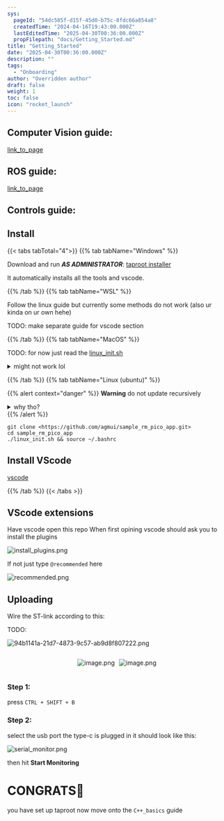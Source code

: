```yaml
---
sys:
  pageId: "54dc585f-d15f-45d0-b75c-8fdc66a854a8"
  createdTime: "2024-04-16T19:43:00.000Z"
  lastEditedTime: "2025-04-30T00:36:00.000Z"
  propFilepath: "docs/Getting_Started.md"
title: "Getting_Started"
date: "2025-04-30T00:36:00.000Z"
description: ""
tags:
  - "Onboarding"
author: "Overridden author"
draft: false
weight: 1
toc: false
icon: "rocket_launch"
---
```


## Computer Vision guide:

[link_to_page](86d45bc0-388b-4d26-8848-44f255f73d0e)

## ROS guide:

[link_to_page](3c76c1de-ec8f-46d6-8b0a-294005edc2d5)

## Controls guide:

## Install

{{< tabs tabTotal="4">}}
{{% tab tabName="Windows" %}}

Download and run _**AS ADMINISTRATOR**_: [taproot installer](https://github.com/Thornbots/TeachingFreshies/releases/tag/1.0)

It automatically installs all the tools and vscode.

{{% /tab %}}
{{% tab tabName="WSL" %}}

Follow the linux guide but currently some methods do not work (also ur kinda on ur own hehe)

TODO: make separate guide for vscode section

{{% /tab %}}
{{% tab tabName="MacOS" %}}

TODO: for now just read the [linux_init.sh](https://github.com/agmui/sample_rm_pico_app/blob/main/linux_init.sh)

<details>
<summary>might not work lol</summary>

`brew install libusb pkg-config`

Next install: [vscode](https://code.visualstudio.com/Download)

</details>

{{% /tab %}}
{{% tab tabName="Linux (ubuntu)" %}}

{{% alert context="danger" %}}
**Warning** do not update recursively
<details>
<summary>why tho?</summary>
There are some submodules that may go on for a while (like tinyusb) and I highly
recommend you don't need to get them.
If you want to see what submodules I update just look in `linux_init.sh`
</details>
{{% /alert %}}

```shell
git clone <https://github.com/agmui/sample_rm_pico_app.git>
cd sample_rm_pico_app
./linux_init.sh && source ~/.bashrc
```

## Install VScode

[vscode](https://code.visualstudio.com/Download)

{{% /tab %}}
{{< /tabs >}}

## VScode extensions

Have vscode open this repo
When first opining vscode should ask you to install the plugins

![install_plugins.png](https://prod-files-secure.s3.us-west-2.amazonaws.com/d518164a-d88e-44d1-a4ee-3adb3bd8bce0/89bd30f0-1825-4e77-867b-0a41ce370880/install_plugins.png?X-Amz-Algorithm=AWS4-HMAC-SHA256&X-Amz-Content-Sha256=UNSIGNED-PAYLOAD&X-Amz-Credential=ASIAZI2LB4664AFLYFA3%2F20250816%2Fus-west-2%2Fs3%2Faws4_request&X-Amz-Date=20250816T033900Z&X-Amz-Expires=3600&X-Amz-Security-Token=IQoJb3JpZ2luX2VjECMaCXVzLXdlc3QtMiJHMEUCIQCjJmTHn1SHSBigD4I%2F5%2FeHKxuvOgFyNM3mKWXoBvgV%2BwIgRt3ilLb%2BL6jkOEJZ9xC7XTgaMgJOhyZWm8p89Th4RhQq%2FwMIbBAAGgw2Mzc0MjMxODM4MDUiDNJEoDq2KukpEay3uCrcAzS%2F6ft7n6NG2MY4bHbJW3j7jzhEOdKT1iTnYevNUEOGO5HlBayBcbE%2FXz9uWr4lGj6aQZv2M4GXmalIxsmIpLhrLhjn9VWfoAB8DFsUgPqVgLuZGFXAFyn8R1KIim4QN3GKymEOcXsVQWeg%2FWhJMn8NIO%2FbNJHvqWcLim0rDiuc0JipeBsWmahkKAG64sdSRX9OsInRsgnixWZjZBR1XNL7UPmsb10gQdePFneyytrsl4ZBIfyuyGkCtqKilmTn01u52O0FpRKebGfwxEfRsc0cePL%2BoOXbuxrHOdoDFSU%2BonvqfXSzUomU67pyfjHVE7nWFSkjAtBb77a1YablrzCTWY8rFWbVicYOA%2B8ZilkvXjG8g3zCjSBOgByR8Uh%2BzsDCLVPs9uRONRSz22JR0J7en6JUO%2B1sEB5ETPY7m3u4X1tIEYXgPhcKjsXet27n8MY1pKfkcJ5b%2FJiJaSdLZ%2B3FqMOuoT1YhGz4T8aa2pCZFp1VoJIkNOXLQVzttb6iW%2F5kuNJcJGa6w2%2FuLEPLLdipFRDpHdo2VzHlvG8%2BsHwIoOER7uGr4f5cQXXrlQDGyJmrxfj931jqFO6Kz0qSF9l%2FcULy28MK5hrV1BA77gxHtlsjD99TpkRcbHKiMLrk%2F8QGOqUBKkcQqMqX%2FdUlTJ7IuwAV2T%2FvPw%2FmvO%2B5327YGVWY4beOcwOTAppLF7DIR%2FuSWc4O%2BFGILRCUXuZ6DEJDTtRkq%2FEgsIx7caAwbL7UBRDn5ddkSxkCvar%2FRL7wfjxUbvlE9pPWFO%2FBP740B8qklmkF9SiFRU8B%2FW1%2F%2FFqsQgY4TUW3BJWIPhrx491ARy2P6tyqJS0BsIkX2FqSo34JIXCAxS4i8wsd&X-Amz-Signature=e609c4d69d783e82ee5f0113ef95220a23b6dbcfcb4a4f73e4756ab1612cad24&X-Amz-SignedHeaders=host&x-amz-checksum-mode=ENABLED&x-id=GetObject)

If not just type `@recommended` here  

![recommended.png](https://prod-files-secure.s3.us-west-2.amazonaws.com/d518164a-d88e-44d1-a4ee-3adb3bd8bce0/61e661e9-5d85-4dfc-be0d-8d2097a5e793/recommended.png?X-Amz-Algorithm=AWS4-HMAC-SHA256&X-Amz-Content-Sha256=UNSIGNED-PAYLOAD&X-Amz-Credential=ASIAZI2LB4664AFLYFA3%2F20250816%2Fus-west-2%2Fs3%2Faws4_request&X-Amz-Date=20250816T033900Z&X-Amz-Expires=3600&X-Amz-Security-Token=IQoJb3JpZ2luX2VjECMaCXVzLXdlc3QtMiJHMEUCIQCjJmTHn1SHSBigD4I%2F5%2FeHKxuvOgFyNM3mKWXoBvgV%2BwIgRt3ilLb%2BL6jkOEJZ9xC7XTgaMgJOhyZWm8p89Th4RhQq%2FwMIbBAAGgw2Mzc0MjMxODM4MDUiDNJEoDq2KukpEay3uCrcAzS%2F6ft7n6NG2MY4bHbJW3j7jzhEOdKT1iTnYevNUEOGO5HlBayBcbE%2FXz9uWr4lGj6aQZv2M4GXmalIxsmIpLhrLhjn9VWfoAB8DFsUgPqVgLuZGFXAFyn8R1KIim4QN3GKymEOcXsVQWeg%2FWhJMn8NIO%2FbNJHvqWcLim0rDiuc0JipeBsWmahkKAG64sdSRX9OsInRsgnixWZjZBR1XNL7UPmsb10gQdePFneyytrsl4ZBIfyuyGkCtqKilmTn01u52O0FpRKebGfwxEfRsc0cePL%2BoOXbuxrHOdoDFSU%2BonvqfXSzUomU67pyfjHVE7nWFSkjAtBb77a1YablrzCTWY8rFWbVicYOA%2B8ZilkvXjG8g3zCjSBOgByR8Uh%2BzsDCLVPs9uRONRSz22JR0J7en6JUO%2B1sEB5ETPY7m3u4X1tIEYXgPhcKjsXet27n8MY1pKfkcJ5b%2FJiJaSdLZ%2B3FqMOuoT1YhGz4T8aa2pCZFp1VoJIkNOXLQVzttb6iW%2F5kuNJcJGa6w2%2FuLEPLLdipFRDpHdo2VzHlvG8%2BsHwIoOER7uGr4f5cQXXrlQDGyJmrxfj931jqFO6Kz0qSF9l%2FcULy28MK5hrV1BA77gxHtlsjD99TpkRcbHKiMLrk%2F8QGOqUBKkcQqMqX%2FdUlTJ7IuwAV2T%2FvPw%2FmvO%2B5327YGVWY4beOcwOTAppLF7DIR%2FuSWc4O%2BFGILRCUXuZ6DEJDTtRkq%2FEgsIx7caAwbL7UBRDn5ddkSxkCvar%2FRL7wfjxUbvlE9pPWFO%2FBP740B8qklmkF9SiFRU8B%2FW1%2F%2FFqsQgY4TUW3BJWIPhrx491ARy2P6tyqJS0BsIkX2FqSo34JIXCAxS4i8wsd&X-Amz-Signature=24f148844155a1deea8e042855f13ec40a4a3b1dec9f400f760e2f35a8450e67&X-Amz-SignedHeaders=host&x-amz-checksum-mode=ENABLED&x-id=GetObject)

## Uploading

Wire the ST-link according to this:

TODO:

![94b1141a-21d7-4873-9c57-ab9d8f807222.png](https://prod-files-secure.s3.us-west-2.amazonaws.com/d518164a-d88e-44d1-a4ee-3adb3bd8bce0/e5fad17d-ab82-4300-9f4c-505ab4b1202c/94b1141a-21d7-4873-9c57-ab9d8f807222.png?X-Amz-Algorithm=AWS4-HMAC-SHA256&X-Amz-Content-Sha256=UNSIGNED-PAYLOAD&X-Amz-Credential=ASIAZI2LB4664AFLYFA3%2F20250816%2Fus-west-2%2Fs3%2Faws4_request&X-Amz-Date=20250816T033900Z&X-Amz-Expires=3600&X-Amz-Security-Token=IQoJb3JpZ2luX2VjECMaCXVzLXdlc3QtMiJHMEUCIQCjJmTHn1SHSBigD4I%2F5%2FeHKxuvOgFyNM3mKWXoBvgV%2BwIgRt3ilLb%2BL6jkOEJZ9xC7XTgaMgJOhyZWm8p89Th4RhQq%2FwMIbBAAGgw2Mzc0MjMxODM4MDUiDNJEoDq2KukpEay3uCrcAzS%2F6ft7n6NG2MY4bHbJW3j7jzhEOdKT1iTnYevNUEOGO5HlBayBcbE%2FXz9uWr4lGj6aQZv2M4GXmalIxsmIpLhrLhjn9VWfoAB8DFsUgPqVgLuZGFXAFyn8R1KIim4QN3GKymEOcXsVQWeg%2FWhJMn8NIO%2FbNJHvqWcLim0rDiuc0JipeBsWmahkKAG64sdSRX9OsInRsgnixWZjZBR1XNL7UPmsb10gQdePFneyytrsl4ZBIfyuyGkCtqKilmTn01u52O0FpRKebGfwxEfRsc0cePL%2BoOXbuxrHOdoDFSU%2BonvqfXSzUomU67pyfjHVE7nWFSkjAtBb77a1YablrzCTWY8rFWbVicYOA%2B8ZilkvXjG8g3zCjSBOgByR8Uh%2BzsDCLVPs9uRONRSz22JR0J7en6JUO%2B1sEB5ETPY7m3u4X1tIEYXgPhcKjsXet27n8MY1pKfkcJ5b%2FJiJaSdLZ%2B3FqMOuoT1YhGz4T8aa2pCZFp1VoJIkNOXLQVzttb6iW%2F5kuNJcJGa6w2%2FuLEPLLdipFRDpHdo2VzHlvG8%2BsHwIoOER7uGr4f5cQXXrlQDGyJmrxfj931jqFO6Kz0qSF9l%2FcULy28MK5hrV1BA77gxHtlsjD99TpkRcbHKiMLrk%2F8QGOqUBKkcQqMqX%2FdUlTJ7IuwAV2T%2FvPw%2FmvO%2B5327YGVWY4beOcwOTAppLF7DIR%2FuSWc4O%2BFGILRCUXuZ6DEJDTtRkq%2FEgsIx7caAwbL7UBRDn5ddkSxkCvar%2FRL7wfjxUbvlE9pPWFO%2FBP740B8qklmkF9SiFRU8B%2FW1%2F%2FFqsQgY4TUW3BJWIPhrx491ARy2P6tyqJS0BsIkX2FqSo34JIXCAxS4i8wsd&X-Amz-Signature=6eb42f82ada3c4d1c0304b3872ae24150384b6b25a8d15b53aad2ab2ed63abe4&X-Amz-SignedHeaders=host&x-amz-checksum-mode=ENABLED&x-id=GetObject)

<div style="display: flex;flex-direction: row; column-gap:10px; max-width: 630px;justify-content: center;">
<div>

![image.png](https://prod-files-secure.s3.us-west-2.amazonaws.com/d518164a-d88e-44d1-a4ee-3adb3bd8bce0/210ecb78-1116-4d7b-b9b7-2292f66fa2c2/image.png?X-Amz-Algorithm=AWS4-HMAC-SHA256&X-Amz-Content-Sha256=UNSIGNED-PAYLOAD&X-Amz-Credential=ASIAZI2LB466V47MSIAL%2F20250816%2Fus-west-2%2Fs3%2Faws4_request&X-Amz-Date=20250816T033903Z&X-Amz-Expires=3600&X-Amz-Security-Token=IQoJb3JpZ2luX2VjECMaCXVzLXdlc3QtMiJHMEUCICZYOH0%2BNVoFFNxJH35Tztk36SGEqb4HTnvHOeJc3ya5AiEAy4k3gpnBTR1CT8Pz7ChKEFVmS4QLSpJi4hh4rI3glvAq%2FwMIbBAAGgw2Mzc0MjMxODM4MDUiDKoCOzdPV%2FmZRjiRHSrcAxqJar2b%2BPuBIDJMy0ZNXz5Dix19jAEs3cVZwWFSg777gJGIxk17fF5rHaYww5%2FkuF%2B7NcZmzDHYc84Ocfa5VGh47ZbAHEsTVE%2FNeVa1Ejys0rXBJcp%2BUs1mJ%2BMCr8ZtNYWb5CmzzzPzMH7C1zJH1L3%2BOZlQfWHyZuHlQbI40eAhwcy6wnlViDz7O4KG7%2FaOvjVd8MTD3ZzqzulGsC28omL4zgBTEonEaBbPAsBO4KOzUg4XHApcnyb7KAbRwElIdan4N5jztsb6kwEkd6lTykSxsBRH%2FFvZJviLWoBm12VGUaQCtN0cDpLgdOuzZ%2BiYDwS6H1BL56rLaUUtypmnmHaCFZsUrGw6gQF3EI3qJjPNFJhgfHHrJSRbRmrQBxNpEkLexiTJVQqMAUzHcRN8PIKjBnF6hR8vmi3NP3TX%2B0zXTgZzu%2FlCJGEyeGMIfAqubz0AzJd1%2BHm9lvbnLtlrhIS9bKY4fXL%2FiFAvRdyFy%2Fjs4AoyKpV606KImm55N5ceNASqVyIR2CnunpCFpMGVZ0oWldaN4FUi68LV32R3jn1EifTFuvIql%2BYgyqUXi2pUi9LDeZ6oqrWfYrDCbEf6v610pxGyrCvA%2BB10UV%2FFF2YgAxLuMGRqU38X6Mr%2BMJHk%2F8QGOqUB4%2FicNJlYz40f2TsB2hrMeMMjSlsd75y3pEfMDXQHCSKyJG2MYQFNW0OXeyAizf%2Bz0J5UtAyJFpXYUbs2jT9twHlnryPPZAoBNDdPIk6igAWNk5HdIeLK4Z9ffAHqaDFYBD1XQBXWK8s%2BAQatAJI4DZKrUfp9s3ZNKgbGpVlkVnoHCFFkbQ9BbVHrZmuwaq8jGgHD8XyX7ZNUtrxHDS4W%2F%2FjtjRNH&X-Amz-Signature=4e976f4cf303db46953b268c5ecec401421eb4a122aaf4b8ec4fa91844f26e82&X-Amz-SignedHeaders=host&x-amz-checksum-mode=ENABLED&x-id=GetObject)

</div>
<div>

![image.png](https://prod-files-secure.s3.us-west-2.amazonaws.com/d518164a-d88e-44d1-a4ee-3adb3bd8bce0/33a0fd0f-8ca6-4a86-8e09-26e95ded1fff/image.png?X-Amz-Algorithm=AWS4-HMAC-SHA256&X-Amz-Content-Sha256=UNSIGNED-PAYLOAD&X-Amz-Credential=ASIAZI2LB466W7Y5ZVYW%2F20250816%2Fus-west-2%2Fs3%2Faws4_request&X-Amz-Date=20250816T033904Z&X-Amz-Expires=3600&X-Amz-Security-Token=IQoJb3JpZ2luX2VjECMaCXVzLXdlc3QtMiJGMEQCIHRv4rEsJ5KqExRDmPKGUWiQRDtz3%2FwzKQpNDFCbVQjDAiALqX8YiDVNYvpJ2Aj0%2FaazKXVDB1lsBeNUo7DxRtFAcSr%2FAwhsEAAaDDYzNzQyMzE4MzgwNSIMC4BwrMPm6kE8pJmmKtwDNaMnWiZxOqi43%2F1cWzdQ4oqAhTsanTR30Jn9DpG0Yr7iPLX6h1uVggWQFfABBi6DQgNsPKx5nLCmYxCDPjqmNrOsFtl8NBH3gXV%2BDHWUKZ3yHNbt4PvtttyITxk2Rm%2BZDMPE3y53NL5q7U%2FrFTP%2B74VXCmil3%2BMZzBKf9cvmuTvaOVPX5UFtJnVExJZbc43PGRxQ1%2FHhpfOO50znVwwz4jQB7mHB3Q%2BAXc0thD%2FVfnJ%2FBvPmSyn%2Ft%2BbpZdzvC92oV69zFfAL6AKm0kFxxwkZ16qbdl1rwRqPMNA59zCvYWuxAch42XWvuFmpDpeGRZMcLPc2upSgWHb6iakLYPjxErJ0FIcNDP4spwuVcWe4ZnnnZ29Wu6UR0ieNeKIH0y342OSqn0LqoqAsZpKy1TkpeiTEMWcIC9HTvNULlRZyJZ2pYTVVgZs035fhrfpUUrN1jbwiLJ%2FnBlJHeSes6UXh4%2BxAJkQ67G1kCbWuGi1CtFuayn5xW6KY3Nz0F9dVTuzuljCJuCG3mK8km5LEzszs53g%2BbYuKNolEHC3mvtgUSL2tU56b1FYieN3VGlDoTXERuHRgVsiDtjMySas2XEAaQWpGqaT4EW38%2FSwsuFOjbk3OIAI77gnXGD727aAw4eP%2FxAY6pgE0h4AztaKajn2bpCMzJvJ4Tkcl0OhMcXd3LwbSzYBYJaUG%2ByFJPZsrFU0hsZtXXwkrUloXDDAYknocoOZAyexGJKYtKNPkXZd6u%2BFXd1k66FKIPXnIKr%2BftLSh5Gr22qgc2FGLwz%2FElXAu2zqH%2FbzUdugVgedHggJHl196T2DEpT%2B6TxKM%2FtKL0kqmq26CRDqmREIe%2B9Tdkk4LOZxZJYQR%2BMPdGGGo&X-Amz-Signature=7e9a8c75082b331b77e8be1d658a7b5802d3076c585baaccc3f5cfbd745df80d&X-Amz-SignedHeaders=host&x-amz-checksum-mode=ENABLED&x-id=GetObject)

</div>
</div>

### Step 1:

press `CTRL + SHIFT + B`

### Step 2:

select the usb port the type-c is plugged in it should look like this:

![serial_monitor.png](https://prod-files-secure.s3.us-west-2.amazonaws.com/d518164a-d88e-44d1-a4ee-3adb3bd8bce0/f03f4774-05d4-4393-b6a0-d5efb6d315ab/serial_monitor.png?X-Amz-Algorithm=AWS4-HMAC-SHA256&X-Amz-Content-Sha256=UNSIGNED-PAYLOAD&X-Amz-Credential=ASIAZI2LB4664AFLYFA3%2F20250816%2Fus-west-2%2Fs3%2Faws4_request&X-Amz-Date=20250816T033900Z&X-Amz-Expires=3600&X-Amz-Security-Token=IQoJb3JpZ2luX2VjECMaCXVzLXdlc3QtMiJHMEUCIQCjJmTHn1SHSBigD4I%2F5%2FeHKxuvOgFyNM3mKWXoBvgV%2BwIgRt3ilLb%2BL6jkOEJZ9xC7XTgaMgJOhyZWm8p89Th4RhQq%2FwMIbBAAGgw2Mzc0MjMxODM4MDUiDNJEoDq2KukpEay3uCrcAzS%2F6ft7n6NG2MY4bHbJW3j7jzhEOdKT1iTnYevNUEOGO5HlBayBcbE%2FXz9uWr4lGj6aQZv2M4GXmalIxsmIpLhrLhjn9VWfoAB8DFsUgPqVgLuZGFXAFyn8R1KIim4QN3GKymEOcXsVQWeg%2FWhJMn8NIO%2FbNJHvqWcLim0rDiuc0JipeBsWmahkKAG64sdSRX9OsInRsgnixWZjZBR1XNL7UPmsb10gQdePFneyytrsl4ZBIfyuyGkCtqKilmTn01u52O0FpRKebGfwxEfRsc0cePL%2BoOXbuxrHOdoDFSU%2BonvqfXSzUomU67pyfjHVE7nWFSkjAtBb77a1YablrzCTWY8rFWbVicYOA%2B8ZilkvXjG8g3zCjSBOgByR8Uh%2BzsDCLVPs9uRONRSz22JR0J7en6JUO%2B1sEB5ETPY7m3u4X1tIEYXgPhcKjsXet27n8MY1pKfkcJ5b%2FJiJaSdLZ%2B3FqMOuoT1YhGz4T8aa2pCZFp1VoJIkNOXLQVzttb6iW%2F5kuNJcJGa6w2%2FuLEPLLdipFRDpHdo2VzHlvG8%2BsHwIoOER7uGr4f5cQXXrlQDGyJmrxfj931jqFO6Kz0qSF9l%2FcULy28MK5hrV1BA77gxHtlsjD99TpkRcbHKiMLrk%2F8QGOqUBKkcQqMqX%2FdUlTJ7IuwAV2T%2FvPw%2FmvO%2B5327YGVWY4beOcwOTAppLF7DIR%2FuSWc4O%2BFGILRCUXuZ6DEJDTtRkq%2FEgsIx7caAwbL7UBRDn5ddkSxkCvar%2FRL7wfjxUbvlE9pPWFO%2FBP740B8qklmkF9SiFRU8B%2FW1%2F%2FFqsQgY4TUW3BJWIPhrx491ARy2P6tyqJS0BsIkX2FqSo34JIXCAxS4i8wsd&X-Amz-Signature=2818913219fe51c54a371082b200a0a2dd8ee26f02ee225bb39ee021d585e2b4&X-Amz-SignedHeaders=host&x-amz-checksum-mode=ENABLED&x-id=GetObject)

then hit **Start Monitoring**

# CONGRATS🎉

you have set up taproot now move onto the `C++_basics` guide
